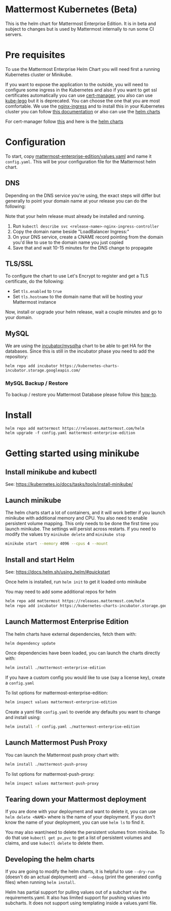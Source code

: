 Mattermost Kubernetes (Beta)
==========================

This is the helm chart for Mattermost Enterprise Edition. It is in beta and subject to changes but is used by Mattermost internally to run some CI servers.

# Pre requisites

To use the Mattermost Enterprise Helm Chart you will need first a running Kubernetes cluster or Minikube.

If you want to expose the application to the outside, you will need to configure some ingress in the Kubernetes and also if you want to get ssl certificates automatically you can use [cert-manager](https://github.com/jetstack/cert-manager), you also can use [kube-lego](https://github.com/jetstack/kube-lego) but it is deprecated. You can choose the one that you are most comfortable.
We use the [nginx-ingress](https://github.com/kubernetes/ingress-nginx) and to install this in your Kubernetes cluster you can follow [this documentation](https://kubernetes.github.io/ingress-nginx/deploy/) or also can use the [helm charts](https://github.com/helm/charts/tree/master/stable/nginx-ingress)

For cert-manager follow [this](https://cert-manager.readthedocs.io/en/latest/) and here is the [helm charts](https://github.com/helm/charts/tree/master/stable/cert-manager)

# Configuration

To start, copy [mattermost-enterprise-edition/values.yaml](https://github.com/mattermost/mattermost-kubernetes/blob/master/mattermost-enterprise-edition/values.yaml) and name it `config.yaml`. This will be your configuration file for the Mattermost helm chart.

## DNS

Depending on the DNS service you're using, the exact steps will differ but generally to point your domain name at your release you can do the following:

Note that your helm release must already be installed and running.

1. Run `kubectl describe svc <release-name>-nginx-ingress-controller`
2. Copy the domain name beside "LoadBalancer Ingress:"
3. On your DNS service, create a CNAME record pointing from the domain you'd like to use to the domain name you just copied
4. Save that and wait 10-15 minutes for the DNS change to propagate

## TLS/SSL

To configure the chart to use Let's Encrypt to register and get a TLS certificate, do the following:

* Set `tls.enabled` to `true`
* Set `tls.hostname` to the domain name that will be hosting your Mattermost instance

Now, install or upgrade your helm release, wait a couple minutes and go to your domain.

## MySQL

We are using the [incubator/mysqlha](https://github.com/helm/charts/tree/master/incubator/mysqlha) chart to be able to get HA for the databases.
Since this is still in the incubator phase you need to add the repository:

```
helm repo add incubator https://kubernetes-charts-incubator.storage.googleapis.com/
```

### MySQL Backup / Restore

To backup / restore you Mattermost Database please follow this [how-to](mysql-backup/README.md).

# Install

```
helm repo add mattermost https://releases.mattermost.com/helm
helm upgrade -f config.yaml mattermost-enterprise-edition
```

# Getting started using minikube

## Install minikube and kubectl

See: https://kubernetes.io/docs/tasks/tools/install-minikube/

## Launch minikube

The helm charts start a lot of containers, and it will work better if you
launch minikube with additional memory and CPU. You also need to enable
persistent volume mapping. This only needs to be done the first time you launch
minikube. The settings will persist across restarts. If you need to modify the
values try `minikube delete` and `minikube stop`

```bash
minikube start --memory 4096 --cpus 4 --mount
```

## Install and start Helm

See: https://docs.helm.sh/using_helm/#quickstart

Once helm is installed, run `helm init` to get it loaded onto minikube

You may need to add some additional repos for helm

```bash
helm repo add mattermost https://releases.mattermost.com/helm
helm repo add incubator https://kubernetes-charts-incubator.storage.googleapis.com/
```

## Launch Mattermost Enterprise Edition

The helm charts have external dependencies, fetch them with:

```bash
helm dependency update
```

Once dependencies have been loaded, you can launch the charts directly with:
```bash
helm install ./mattermost-enterprise-edition
```

If you have a custom config you would like to use (say a license key), create a `config.yaml`

To list options for mattermost-enterprise-edition:

```bash
helm inspect values mattermost-enterprise-edition
```

Create a yaml file `config.yaml` to overide any defaults you want to change and
install using:

```bash
helm install -f config.yaml ./mattermost-enterprise-edition
```

## Launch Mattermost Push Proxy

You can launch the Mattermost push proxy chart with:
```bash
helm install ./mattermost-push-proxy
```

To list options for mattermost-push-proxy:

```bash
helm inspect values mattermost-push-proxy
```


## Tearing down your Mattermost deployment

If you are done with your deployment and want to delete it, you can use
`helm delete <NAME>` where <NAME> is the name of your deployment. If you don't
know the name of your deployment, you can use `helm ls` to find it.

You may also want/need to delete the persistent volumes from minikube. To do
that use `kubectl get pv,pvc` to get a list of persistent volumes and claims,
and use `kubectl delete` to delete them.

## Developing the helm charts

If you are going to modify the helm charts, it is helpful to use `--dry-run`
(doesn't do an actual deployment) and `--debug` (print the generated config
files) when running `helm install`.

Helm has partial support for pulling values out of a subchart via the
requirements.yaml. It also has limited support for pushing values into
subcharts. It does not support using templating inside a values.yaml file.
